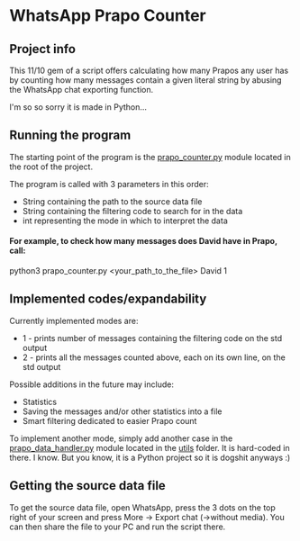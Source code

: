 # WhatsApp Prapo Counter
## Project info
This 11/10 gem of a script offers calculating how many Prapos any user has by counting how many messages contain a given literal string by abusing the WhatsApp chat exporting function.

I'm so so sorry it is made in Python...
## Running the program
The starting point of the program is the [prapo_counter.py](prapo_counter.py) module located in the root of the project.

The program is called with 3 parameters in this order:
  *  String containing the path to the source data file
  *  String containing the filtering code to search for in the data
  *  int representing the mode in which to interpret the data
#### For example, to check how many messages does David have in Prapo, call:
python3 prapo_counter.py <your_path_to_the_file> David 1
## Implemented codes/expandability
Currently implemented modes are:
 * 1 - prints number of messages containing the filtering code on the std output
 * 2 - prints all the messages counted above, each on its own line, on the std output

Possible additions in the future may include:
 * Statistics
 * Saving the messages and/or other statistics into a file
 * Smart filtering dedicated to easier Prapo count

To implement another mode, simply add another case in the [prapo_data_handler.py](prapo_utils/prapo_data_handler.py) module located in the [utils](prapo_utils) folder. It is hard-coded in there. I know. But you know, it is a Python project so it is dogshit anyways :)
## Getting the source data file
To get the source data file, open WhatsApp, press the 3 dots on the top right of your screen and press More -> Export chat (->without media). You can then share the file to your PC and run the script there.
